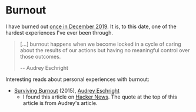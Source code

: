 # Burnout

I have burned out [once in December 2019](https://brianturchyn.net/burnout/). It
is, to this date, one of the hardest experiences I've ever been through.

> [...] burnout happens when we become locked in a cycle of caring about the
> results of our actions but having no meaningful control over those outcomes.
>
> -- Audrey Eschright

Interesting reads about personal experiences with burnout:

- [Surviving Burnout](https://lifeofaudrey.com/essays/surviving_burnout.html)
  (2015), [Audrey Eschright](https://lifeofaudrey.com)
  - I found this article on
    [Hacker News](https://news.ycombinator.com/item?id=35577285). The quote at
    the top of this article is from Audrey's article.
